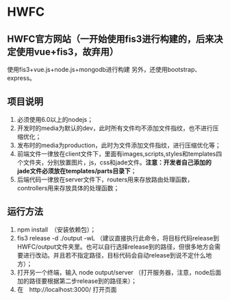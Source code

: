 # HWFC
## HWFC官方网站（一开始使用fis3进行构建的，后来决定使用vue+fis3，故弃用）

使用fis3+vue.js+node.js+mongodb进行构建
另外，还使用bootstrap、express。

## 项目说明
1. 必须使用6.0以上的nodejs；
2. 开发时的media为默认的dev，此时所有文件均不添加文件指纹，也不进行压缩优化；
3. 发布时的media为production，此时为文件添加文件指纹，进行压缩优化等；
4. 前端文件一律放在client文件下，里面有images,scripts,styles和templates四个文件夹，分别放置图片，js，css和jade文件。**注意：开发者自己添加的jade文件必须放在templates/parts目录下**；
5. 后端代码一律放在server文件下，routers用来存放路由处理函数，controllers用来存放具体的处理函数；

## 运行方法
1. npm install　（安装依赖包）；
2. fis3 release -d ./output -wL   （建议直接执行此命令，将目标代码release到HWFC/output文件夹里。也可以自行选择release到的路径，但很多地方会需要进行改动。并且若不指定路径，目标代码会自动release到说不定什么地方）；
3. 打开另一个终端，输入   node output/server    （打开服务器，注意，node后面加的路径要根据第二步release到的路径来）；
4. 在　http://localhost:3000/  打开页面

